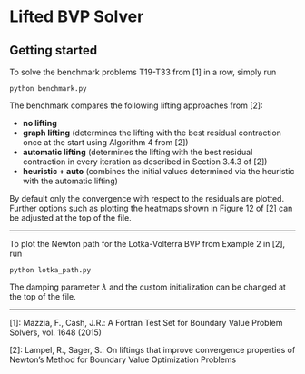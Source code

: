 # Lifted BVP Solver



## Getting started

To solve the benchmark problems T19-T33 from [1] in a row, simply run 
```
python benchmark.py
```
The benchmark compares the following lifting approaches from [2]:
- <b>no lifting</b>
- <b>graph lifting</b> (determines the lifting with the best residual contraction once at the start using Algorithm 4 from [2])
- <b>automatic lifting</b> (determines the lifting with the best residual contraction in every iteration as described in Section 3.4.3 of [2])
- <b>heuristic + auto</b> (combines the initial values determined via the heuristic with the automatic lifting)

By default only the convergence with respect to the residuals are plotted. Further options such as plotting the heatmaps shown in Figure 12 of [2] can be adjusted at the top of the file.

---

To plot the Newton path for the Lotka-Volterra BVP from Example 2 in [2], run
```
python lotka_path.py
```
The damping parameter $\lambda$ and the custom initialization can be changed at the top of the file.

---

[1]: Mazzia, F., Cash, J.R.: A Fortran Test Set for Boundary Value Problem Solvers, vol. 1648 (2015)

[2]: Lampel, R., Sager, S.: On liftings that improve convergence properties of Newton’s Method for Boundary Value Optimization Problems